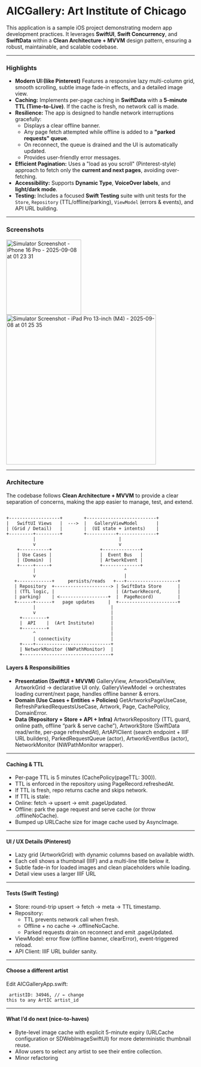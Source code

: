 # AICGallery: Art Institute of Chicago

This application is a sample iOS project demonstrating modern app development practices. It leverages **SwiftUI**, **Swift Concurrency**, and **SwiftData** within a **Clean Architecture + MVVM** design pattern, ensuring a robust, maintainable, and scalable codebase.

---

### Highlights

* **Modern UI:(like Pinterest)** Features a responsive lazy multi-column grid, smooth scrolling, subtle image fade-in effects, and a detailed image view.
* **Caching:** Implements per-page caching in **SwiftData** with a **5-minute TTL (Time-to-Live)**. If the cache is fresh, no network call is made.
* **Resilience:** The app is designed to handle network interruptions gracefully:
    * Displays a clear offline banner.
    * Any page fetch attempted while offline is added to a **"parked requests" queue**.
    * On reconnect, the queue is drained and the UI is automatically updated.
    * Provides user-friendly error messages.
* **Efficient Pagination:** Uses a "load as you scroll" (Pinterest-style) approach to fetch only the **current and next pages**, avoiding over-fetching.
* **Accessibility:** Supports **Dynamic Type**, **VoiceOver labels**, and **light/dark mode**.
* **Testing:** Includes a focused **Swift Testing** suite with unit tests for the `Store`, `Repository` (TTL/offline/parking), `ViewModel` (errors & events), and API URL building.

---

### Screenshots

<img width="200" alt="Simulator Screenshot - iPhone 16 Pro - 2025-09-08 at 01 23 31" src="https://github.com/user-attachments/assets/aca3931c-f905-48b2-8526-4fc8637779bc" />
<img width="400" alt="Simulator Screenshot - iPad Pro 13-inch (M4) - 2025-09-08 at 01 25 35" src="https://github.com/user-attachments/assets/14d1fd71-fc8b-4444-af00-7287fdd7bfb3" />




---

### Architecture

The codebase follows **Clean Architecture + MVVM** to provide a clear separation of concerns, making the app easier to manage, test, and extend.
<pre><code>
+-------------------+        +--------------------------+
|   SwiftUI Views   |  --->  |   GalleryViewModel       |
| (Grid / Detail)   |        |  (UI state + intents)    |
+---------+---------+        +-----------+--------------+
          |                               |
          v                               v
    +-----------+                  +--------------+
    | Use Cases |                  |  Event Bus   |
    | (Domain)  |                  | ArtworkEvent |
    +-----+-----+                  +--------------+
          |                                 ^
          v                                 |
   +-------------+     persists/reads   +---+-------------------+
   | Repository  +---------------------> | SwiftData Store      |
   | (TTL logic, |                       | (ArtworkRecord,      |
   | parking)    | <------------------+  |  PageRecord)         |
   +------+------+   page updates     |  +----------------------+
          |                            |
          v                            |
     +---------+                       |
     |  API    |  (Art Institute)      |
     +---------+                       |
          ^                            |
          | connectivity               |
     +----+----------------------------+
     | NetworkMonitor (NWPathMonitor)  |
     +---------------------------------+
</code></pre>

#### Layers & Responsibilities
* **Presentation (SwiftUI + MVVM)**
GalleryView, ArtworkDetailView, ArtworkGrid → declarative UI only.
GalleryViewModel → orchestrates loading current/next page, handles offline banner & errors.
*	**Domain (Use Cases + Entities + Policies)**
GetArtworksPageUseCase, RefreshParkedRequestsUseCase, Artwork, Page<T>, CachePolicy, DomainError.
* **Data (Repository + Store + API + Infra)**
ArtworkRepository (TTL guard, online path, offline “park & serve cache”),
ArtworkStore (SwiftData read/write, per-page refreshedAt),
ArtAPIClient (search endpoint + IIIF URL builders),
ParkedRequestQueue (actor), ArtworkEventBus (actor), NetworkMonitor (NWPathMonitor wrapper).

---

#### Caching & TTL
*	Per-page TTL is 5 minutes (CachePolicy(pageTTL: 300)).
*	TTL is enforced in the repository using PageRecord.refreshedAt.
*	If TTL is fresh, repo returns cache and skips network.
*	If TTL is stale:
  *	Online: fetch → upsert → emit .pageUpdated.
  *	Offline: park the page request and serve cache (or throw .offlineNoCache).
*   Bumped up URLCache size for image cache used by AsyncImage.

---

#### UI / UX Details (Pinterest)
*	Lazy grid (ArtworkGrid) with dynamic columns based on available width.
*	Each cell shows a thumbnail (IIIF) and a multi-line title below it.
*	Subtle fade-in for loaded images and clean placeholders while loading.
*	Detail view uses a larger IIIF URL

---

#### Tests (Swift Testing)
*	Store: round-trip upsert → fetch → meta → TTL timestamp.
*	Repository:
	*	TTL prevents network call when fresh.
	*	Offline + no cache → .offlineNoCache.
	*	Parked requests drain on reconnect and emit .pageUpdated.
*	ViewModel: error flow (offline banner, clearError), event-triggered reload.
*	API Client: IIIF URL builder sanity.

---

#### Choose a different artist

Edit AICGalleryApp.swift:
<code><pre>
artistID: 34946, // ← change this to any ArtIC artist_id
</code></pre>

---

#### What I’d do next (nice-to-haves)
* Byte-level image cache with explicit 5-minute expiry (URLCache configuration or SDWebImageSwiftUI) for more deterministic thumbnail reuse.
* Allow users to select any artist to see their entire collection.
* Minor refactoring








